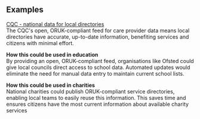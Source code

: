 ## Examples

[CQC - national data for local directories](https://openreferraluk.org/developers/dashboard/67d1781a96f61f8df112a03f)<br/>
The CQC's open, ORUK-compliant feed for care provider data means local directories have accurate, up-to-date information, benefiting services and citizens with minimal effort. 

**How this could be used in education**<br/>
By providing an open, ORUK-compliant feed, organisations like Ofsted could give local councils direct access to school data. Automated updates would eliminate the need for manual data entry to maintain current school lists.

**How this could be used in charities**<br/>
National charities could publish ORUK-compliant service directories, enabling local teams to easily reuse this information. This saves time and ensures citizens have the most current information about available charity services
